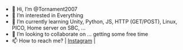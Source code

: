 - 👋 Hi, I’m @Tornament2007
- 👀 I’m interested in Everything
- 🌱 I’m currently learning Unity, Python, JS, HTTP (GET/POST), Linux,  PICO, Home server on SBC, ...
- 💞️ I’m looking to collaborate on ... getting some free time
- 📫 How to reach me? | [Instagram](https://www.instagram.com/tremendous_thing/) |

<!---
Tornament2007/Tornament2007 is a ✨ special ✨ repository because its `README.md` (this file) appears on your GitHub profile.
You can click the Preview link to take a look at your changes.
--->
